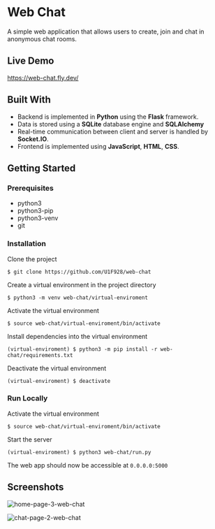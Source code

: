 # Web Chat 
 
A simple web application that allows users to create, join and chat in anonymous chat rooms. 
 
## Live Demo 
 
https://web-chat.fly.dev/ 
 
## Built With
 
* Backend is implemented in **Python** using the **Flask** framework. 
* Data is stored using a **SQLite** database engine and **SQLAlchemy**
* Real-time communication between client and server is handled by **Socket.IO**. 
* Frontend is implemented using **JavaScript**, **HTML**, **CSS**. 
 
## Getting Started 
 
### Prerequisites 
 
* python3 
* python3-pip 
* python3-venv 
* git 
 
### Installation 
 
Clone the project 
``` 
$ git clone https://github.com/U1F928/web-chat 
``` 
Create a virtual environment in the project directory 
``` 
$ python3 -m venv web-chat/virtual-enviroment 
``` 
Activate the virtual environment 
``` 
$ source web-chat/virtual-enviroment/bin/activate 
``` 
Install dependencies into the virtual environment 
``` 
(virtual-enviroment) $ python3 -m pip install -r web-chat/requirements.txt 
``` 
Deactivate the virtual environment 
``` 
(virtual-enviroment) $ deactivate 
``` 
 
 
### Run Locally 
 
Activate the virtual environment 
``` 
$ source web-chat/virtual-enviroment/bin/activate 
``` 
Start the server 
``` 
(virtual-enviroment) $ python3 web-chat/run.py 
``` 
The web app should now be accessible at `0.0.0.0:5000` 
 
## Screenshots 
 
![home-page-3-web-chat](https://user-images.githubusercontent.com/110688318/186491454-38f28670-9f62-41c1-9495-ec39c5f35693.png) 
 
 
![chat-page-2-web-chat](https://user-images.githubusercontent.com/110688318/186485716-a72e64fe-3e36-4f57-81d9-46eb423af412.png)
